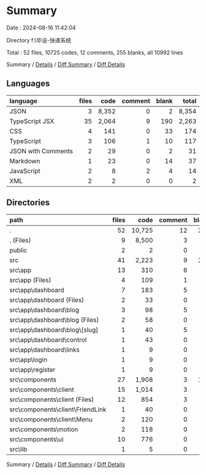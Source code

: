 # Summary

Date : 2024-08-16 11:42:04

Directory f:\\毕设-快递系统

Total : 52 files,  10725 codes, 12 comments, 255 blanks, all 10992 lines

Summary / [Details](details.md) / [Diff Summary](diff.md) / [Diff Details](diff-details.md)

## Languages
| language | files | code | comment | blank | total |
| :--- | ---: | ---: | ---: | ---: | ---: |
| JSON | 3 | 8,352 | 0 | 2 | 8,354 |
| TypeScript JSX | 35 | 2,064 | 9 | 190 | 2,263 |
| CSS | 4 | 141 | 0 | 33 | 174 |
| TypeScript | 3 | 106 | 1 | 10 | 117 |
| JSON with Comments | 2 | 29 | 0 | 2 | 31 |
| Markdown | 1 | 23 | 0 | 14 | 37 |
| JavaScript | 2 | 8 | 2 | 4 | 14 |
| XML | 2 | 2 | 0 | 0 | 2 |

## Directories
| path | files | code | comment | blank | total |
| :--- | ---: | ---: | ---: | ---: | ---: |
| . | 52 | 10,725 | 12 | 255 | 10,992 |
| . (Files) | 9 | 8,500 | 3 | 26 | 8,529 |
| public | 2 | 2 | 0 | 0 | 2 |
| src | 41 | 2,223 | 9 | 229 | 2,461 |
| src\\app | 13 | 310 | 6 | 64 | 380 |
| src\\app (Files) | 4 | 109 | 1 | 32 | 142 |
| src\\app\\dashboard | 7 | 183 | 5 | 27 | 215 |
| src\\app\\dashboard (Files) | 2 | 33 | 0 | 6 | 39 |
| src\\app\\dashboard\\blog | 3 | 98 | 5 | 16 | 119 |
| src\\app\\dashboard\\blog (Files) | 2 | 58 | 0 | 8 | 66 |
| src\\app\\dashboard\\blog\\[slug] | 1 | 40 | 5 | 8 | 53 |
| src\\app\\dashboard\\control | 1 | 43 | 0 | 2 | 45 |
| src\\app\\dashboard\\links | 1 | 9 | 0 | 3 | 12 |
| src\\app\\login | 1 | 9 | 0 | 3 | 12 |
| src\\app\\register | 1 | 9 | 0 | 2 | 11 |
| src\\components | 27 | 1,908 | 3 | 163 | 2,074 |
| src\\components\\client | 15 | 1,014 | 3 | 47 | 1,064 |
| src\\components\\client (Files) | 12 | 854 | 3 | 36 | 893 |
| src\\components\\client\\FriendLink | 1 | 40 | 0 | 5 | 45 |
| src\\components\\client\\Menu | 2 | 120 | 0 | 6 | 126 |
| src\\components\\motion | 2 | 118 | 0 | 23 | 141 |
| src\\components\\ui | 10 | 776 | 0 | 93 | 869 |
| src\\lib | 1 | 5 | 0 | 2 | 7 |

Summary / [Details](details.md) / [Diff Summary](diff.md) / [Diff Details](diff-details.md)